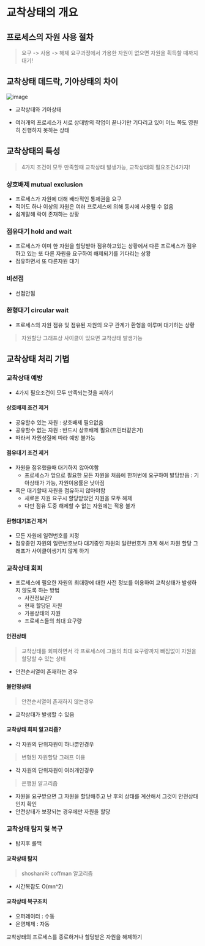# 교착상태의 개요
## 프로세스의 자원 사용 절차
> 요구 -> 사용 -> 해제
요구과정에서 가용한 자원이 없으면 자원을 획득할 때까지 대기!

## 교착상태 데드락, 기아상태의 차이

![image](https://github.com/jinia91/TIL/assets/85499582/f78a1ec1-258f-415d-84d5-8785258c3a29)

- 교착상태와 기아상태

- 여러개의 프로세스가 서로 상대방의 작업이 끝나기만 기다리고 있어 어느 쪽도 영원히 진행하지 못하는 상태

## 교착상태의 특성

> 4가지 조건이 모두 만족할때 교착상태 발생가능, 교착상태의 필요조건4가지!

### 상호배제 mutual exclusion
- 프로세스가 자원에 대해 배타적인 통제권을 요구
- 적어도 하나 이상의 자원은 여러 프로세스에 의해 동시에 사용될 수 없음
- 쉽게말해 락이 존재하는 상황

### 점유대기 hold and wait
- 프로세스가 이미 한 자원을 할당받아 점유하고있는 상황에서 다른 프로세스가 점유하고 있는 또 다른 자원을 요구하여 해제되기를 기다리는 상황
- 점유하면서 또 다른자원 대기

### 비선점
- 선점안됨

### 환형대기 circular wait
- 프로세스의 자원 점유 및 점유된 자원의 요구 관계가 환형을 이루며 대기하는 상황

> 자원할당 그래프상 사이클이 있으면 교착상태 발생가능

## 교착상태 처리 기법
### 교착상태 예방
- 4가지 필요조건이 모두 만족되는것을 피하기

#### 상호배제 조건 제거
- 공유할수 있는 자원 : 상호배제 필요없음
- 공유할수 없는 자원 : 반드시 상호배제 필요(프린터같은거)
- 따라서 자원성질에 따라 예방 불가능

#### 점유대기 조건 제거
- 자원을 점유했을때 대기하지 않아야함
  - 프로세스가 앞으로 필요한 모든 자원을 처음에 한꺼번에 요구하여 발당받음 : 기아상태가 가능, 자원이용률은 낮아짐
- 혹은 대기할때 자원을 점유하지 않아야함
  - 새로운 자원 요구시 할당받았던 자원을 모두 해제
  - 다만 점유 도중 해제할 수 없는 자원에는 적용 불가

#### 환형대기조건 제거
- 모든 자원에 일련번호를 지정
- 점유중인 자원의 일련번호보다 대기중인 자원의 일련번호가 크게 해서 자원 할당 그래프가 사이클이생기지 않게 하기 

### 교착상태 회피
- 프로세스에 필요한 자원의 최대량에 대한 사전 정보를 이용하여 교착상태가 발생하지 않도록 하는 방법
  - 사전정보란?
  - 현재 할당된 자원
  - 가용상태의 자원
  - 프로세스들의 최대 요구량

#### 안전상태
> 교착상태를 회피하면서 각 프로세스에 그들의 최대 요구량까지 빠짐없이 자원을 할당할 수 있는 상태
- 안전순서열이 존재하는 경우
#### 불안정상태
> 안전순서열이 존재하지 않는경우
- 교착상태가 발생할 수 있음


#### 교착상태 회피 알고리즘?
- 각 자원의 단위자원이 하나뿐인경우
> 변형된 자원할당 그래프 이용

- 각 자원의 단위자원이 여러개인경우
> 은행원 알고리즘
  - 자원을 요구받으면 그 자원을 할당해주고 난 후의 상태를 계산해서 그것이 안전상태인지 확인
  - 안전상태가 보장되는 경우에만 자원을 할당

### 교착상태 탐지 및 복구
- 탐지후 롤백
#### 교착상태 탐지
> shoshani와 coffman 알고리즘
- 시간복잡도 O(mn^2)

#### 교착상태 복구조치
- 오퍼레이터 : 수동
- 운영체제 : 자동

교착상태의 프로세스를 종료하거나 할당받은 자원을 해제하기


